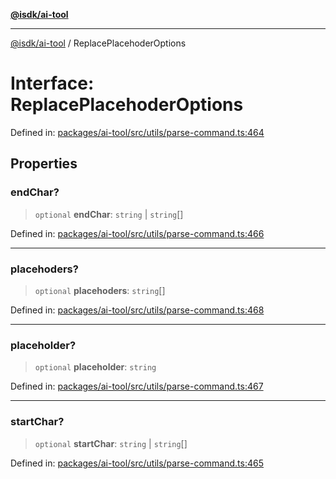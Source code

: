 [**@isdk/ai-tool**](../README.md)

***

[@isdk/ai-tool](../globals.md) / ReplacePlacehoderOptions

# Interface: ReplacePlacehoderOptions

Defined in: [packages/ai-tool/src/utils/parse-command.ts:464](https://github.com/isdk/ai-tool.js/blob/c084189f913fb955b91b492de68bd07ce78f8c82/src/utils/parse-command.ts#L464)

## Properties

### endChar?

> `optional` **endChar**: `string` \| `string`[]

Defined in: [packages/ai-tool/src/utils/parse-command.ts:466](https://github.com/isdk/ai-tool.js/blob/c084189f913fb955b91b492de68bd07ce78f8c82/src/utils/parse-command.ts#L466)

***

### placehoders?

> `optional` **placehoders**: `string`[]

Defined in: [packages/ai-tool/src/utils/parse-command.ts:468](https://github.com/isdk/ai-tool.js/blob/c084189f913fb955b91b492de68bd07ce78f8c82/src/utils/parse-command.ts#L468)

***

### placeholder?

> `optional` **placeholder**: `string`

Defined in: [packages/ai-tool/src/utils/parse-command.ts:467](https://github.com/isdk/ai-tool.js/blob/c084189f913fb955b91b492de68bd07ce78f8c82/src/utils/parse-command.ts#L467)

***

### startChar?

> `optional` **startChar**: `string` \| `string`[]

Defined in: [packages/ai-tool/src/utils/parse-command.ts:465](https://github.com/isdk/ai-tool.js/blob/c084189f913fb955b91b492de68bd07ce78f8c82/src/utils/parse-command.ts#L465)
